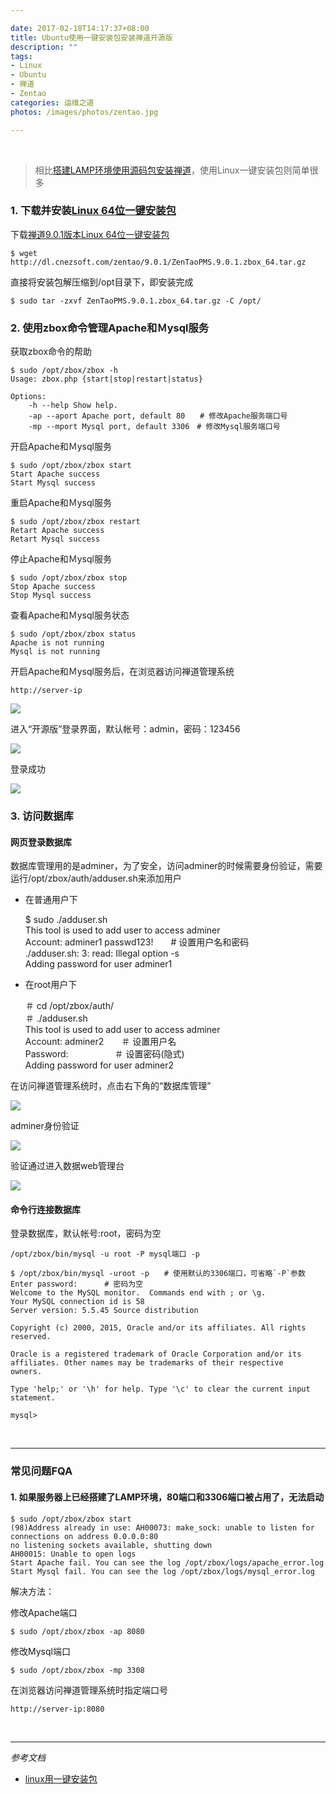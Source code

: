 ```yaml
---

date: 2017-02-18T14:17:37+08:00
title: Ubuntu使用一键安装包安装禅道开源版
description: ""
tags:
- Linux
- Ubuntu
- 禅道
- Zentao
categories: 运维之道
photos: /images/photos/zentao.jpg

---
```


<br />

>相比[搭建LAMP环境](http://linux.mingguilu.com/2017/02/16/ubuntu%E4%BD%BF%E7%94%A8apt%E6%90%AD%E5%BB%BAlamp/)[使用源码包安装禅道](http://linux.mingguilu.com/2017/02/17/ubuntu%E4%BD%BF%E7%94%A8%E6%BA%90%E7%A0%81%E5%8C%85%E5%AE%89%E8%A3%85%E7%A6%85%E9%81%93%E5%BC%80%E6%BA%90%E7%89%88/)，使用Linux一键安装包则简单很多

<!--more-->

### 1. 下载并安装[Linux 64位一键安装包](http://www.zentao.net/download/80025.html)

下载[禅道9.0.1版本Linux 64位一键安装包](http://dl.cnezsoft.com/zentao/9.0.1/ZenTaoPMS.9.0.1.zbox_64.tar.gz)

	$ wget http://dl.cnezsoft.com/zentao/9.0.1/ZenTaoPMS.9.0.1.zbox_64.tar.gz
	
直接将安装包解压缩到/opt目录下，即安装完成

	$ sudo tar -zxvf ZenTaoPMS.9.0.1.zbox_64.tar.gz -C /opt/

### 2. 使用zbox命令管理Apache和Ｍysql服务

获取zbox命令的帮助

	$ sudo /opt/zbox/zbox -h
	Usage: zbox.php {start|stop|restart|status}

	Options:
	    -h --help Show help.
	    -ap --aport Apache port, default 80　　# 修改Apache服务端口号
	    -mp --mport Mysql port, default 3306　# 修改Mysql服务端口号

开启Apache和Ｍysql服务

	$ sudo /opt/zbox/zbox start 
	Start Apache success
	Start Mysql success
	
重启Apache和Ｍysql服务

	$ sudo /opt/zbox/zbox restart
	Retart Apache success
	Retart Mysql success
 
停止Apache和Ｍysql服务

	$ sudo /opt/zbox/zbox stop
	Stop Apache success
	Stop Mysql success

查看Apache和Ｍysql服务状态

	$ sudo /opt/zbox/zbox status
	Apache is not running
	Mysql is not running
	
开启Apache和Ｍysql服务后，在浏览器访问禅道管理系统

	http://server-ip
	
![](/images/20170218/170218_01_02_01.png)

进入“开源版”登录界面，默认帐号：admin，密码：123456

![](/images/20170218/170218_01_02_02.png)

登录成功

![](/images/20170218/170218_01_02_03.png)

### 3. 访问数据库

#### 网页登录数据库

数据库管理用的是adminer，为了安全，访问adminer的时候需要身份验证，需要运行/opt/zbox/auth/adduser.sh来添加用户

* 在普通用户下

	$ sudo ./adduser.sh  
	This tool is used to add user to access adminer  
	Account: adminer1  passwd123!　　# 设置用户名和密码  
	./adduser.sh: 3: read: Illegal option -s  
	Adding password for user adminer1  

* 在root用户下

	＃ cd /opt/zbox/auth/  
	＃ ./adduser.sh   
	This tool is used to add user to access adminer  
	Account: adminer2　　＃ 设置用户名  
	Password: 　　　　　＃ 设置密码(隐式)  
	Adding password for user adminer2

在访问禅道管理系统时，点击右下角的“数据库管理”

![](/images/20170218/170218_01_03_01.png)

adminer身份验证

![](/images/20170218/170218_01_03_02.png)

验证通过进入数据web管理台

![](/images/20170218/170218_01_03_03.png)

#### 命令行连接数据库

登录数据库，默认帐号:root，密码为空

	/opt/zbox/bin/mysql -u root -P mysql端口 -p 
	
	$ /opt/zbox/bin/mysql -uroot -p　　# 使用默认的3306端口，可省略`-P`参数
	Enter password: 　　　# 密码为空
	Welcome to the MySQL monitor.  Commands end with ; or \g.
	Your MySQL connection id is 58
	Server version: 5.5.45 Source distribution

	Copyright (c) 2000, 2015, Oracle and/or its affiliates. All rights reserved.

	Oracle is a registered trademark of Oracle Corporation and/or its
	affiliates. Other names may be trademarks of their respective
	owners.

	Type 'help;' or '\h' for help. Type '\c' to clear the current input statement.

	mysql> 
	
<br />

___

### 常见问题FQA

#### 1.  如果服务器上已经搭建了LAMP环境，80端口和3306端口被占用了，无法启动

	$ sudo /opt/zbox/zbox start
	(98)Address already in use: AH00073: make_sock: unable to listen for connections on address 0.0.0.0:80
	no listening sockets available, shutting down
	AH00015: Unable to open logs
	Start Apache fail. You can see the log /opt/zbox/logs/apache_error.log
	Start Mysql fail. You can see the log /opt/zbox/logs/mysql_error.log

解决方法：

修改Apache端口

	$ sudo /opt/zbox/zbox -ap 8080

修改Mysql端口

	$ sudo /opt/zbox/zbox -mp 3308
	
在浏览器访问禅道管理系统时指定端口号

	http://server-ip:8080

<br />

___

*参考文档*

* [linux用一键安装包](http://www.zentao.net/book/zentaopmshelp/90.html)





	

